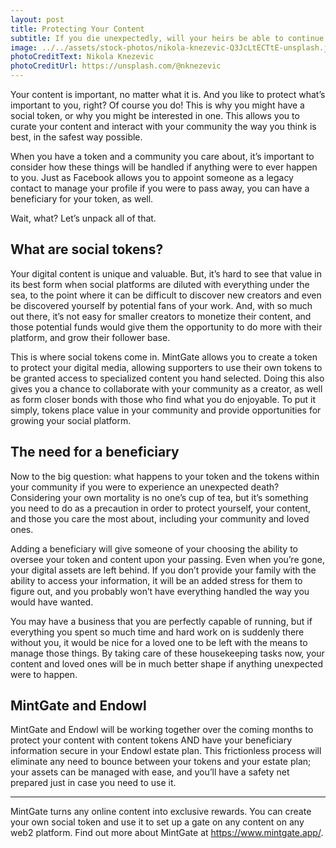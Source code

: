 ```yaml
---
layout: post
title: Protecting Your Content
subtitle: If you die unexpectedly, will your heirs be able to continue sharing your content with the world?
image: ../../assets/stock-photos/nikola-knezevic-Q3JcLtECTtE-unsplash.jpg
photoCreditText: Nikola Knezevic
photoCreditUrl: https://unsplash.com/@nknezevic
--- 
```

Your content is important, no matter what it is. And you like to protect what’s important to you, right? Of course you do! This is why you might have a social token, or why you might be interested in one. This allows you to curate your content and interact with your community the way you think is best, in the safest way possible.

When you have a token and a community you care about, it’s important to consider how these things will be handled if anything were to ever happen to you. Just as Facebook allows you to appoint someone as a legacy contact to manage your profile if you were to pass away, you can have a beneficiary for your token, as well.

Wait, what? Let’s unpack all of that.

## What are social tokens?
Your digital content is unique and valuable. But, it’s hard to see that value in its best form when social platforms are diluted with everything under the sea, to the point where it can be difficult to discover new creators and even be discovered yourself by potential fans of your work. And, with so much out there, it’s not easy for smaller creators to monetize their content, and those potential funds would give them the opportunity to do more with their platform, and grow their follower base.

This is where social tokens come in. MintGate allows you to create a token to protect your digital media, allowing supporters to use their own tokens to be granted access to specialized content you hand selected. Doing this also gives you a chance to collaborate with your community as a creator, as well as form closer bonds with those who find what you do enjoyable. To put it simply, tokens place value in your community and provide opportunities for growing your social platform.

## The need for a beneficiary
Now to the big question: what happens to your token and the tokens within your community if you were to experience an unexpected death? Considering your own mortality is no one’s cup of tea, but it’s something you need to do as a precaution in order to protect yourself, your content, and those you care the most about, including your community and loved ones.

Adding a beneficiary will give someone of your choosing the ability to oversee your token and content upon your passing. Even when you’re gone, your digital assets are left behind. If you don’t provide your family with the ability to access your information, it will be an added stress for them to figure out, and you probably won’t have everything handled the way you would have wanted.

You may have a business that you are perfectly capable of running, but if everything you spent so much time and hard work on is suddenly there without you, it would be nice for a loved one to be left with the means to manage those things. By taking care of these housekeeping tasks now, your content and loved ones will be in much better shape if anything unexpected were to happen.

## MintGate and Endowl
MintGate and Endowl will be working together over the coming months to protect your content with content tokens AND have your beneficiary information secure in your Endowl estate plan. This frictionless process will eliminate any need to bounce between your tokens and your estate plan; your assets can be managed with ease, and you’ll have a safety net prepared just in case you need to use it.

---
MintGate turns any online content into exclusive rewards. You can create your own social token and use it to set up a gate on any content on any web2 platform. Find out more about MintGate at https://www.mintgate.app/.


